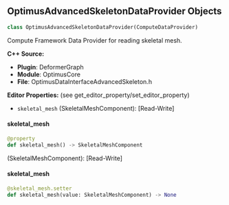 ## OptimusAdvancedSkeletonDataProvider Objects

```python
class OptimusAdvancedSkeletonDataProvider(ComputeDataProvider)
```

Compute Framework Data Provider for reading skeletal mesh.

**C++ Source:**

- **Plugin**: DeformerGraph
- **Module**: OptimusCore
- **File**: OptimusDataInterfaceAdvancedSkeleton.h

**Editor Properties:** (see get_editor_property/set_editor_property)

- ``skeletal_mesh`` (SkeletalMeshComponent):  [Read-Write]

<a id="unreal.OptimusAdvancedSkeletonDataProvider.skeletal_mesh"></a>

#### skeletal_mesh

```python
@property
def skeletal_mesh() -> SkeletalMeshComponent
```

(SkeletalMeshComponent):  [Read-Write]

<a id="unreal.OptimusAdvancedSkeletonDataProvider.skeletal_mesh"></a>

#### skeletal_mesh

```python
@skeletal_mesh.setter
def skeletal_mesh(value: SkeletalMeshComponent) -> None
```

<a id="unreal.OptimusAnimAttributeDataProvider"></a>